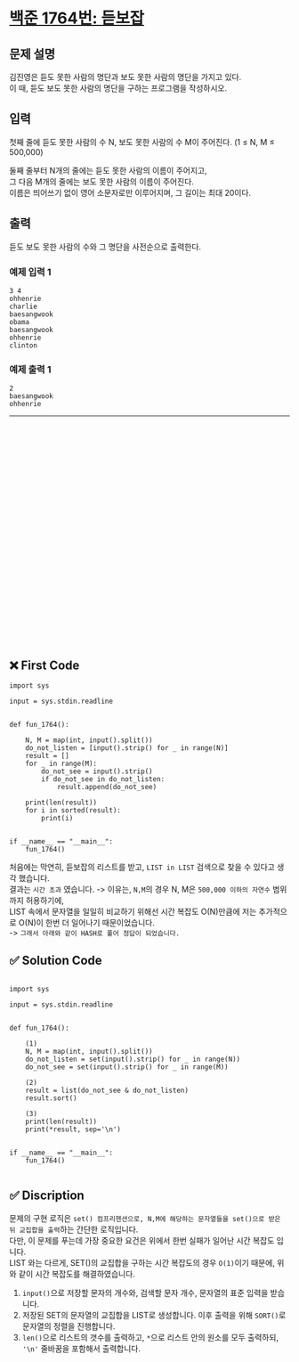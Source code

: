 # [백준 1764번: 듣보잡](https://www.acmicpc.net/problem/1764)

## 문제 설명

김진영은 듣도 못한 사람의 명단과 보도 못한 사람의 명단을 가지고 있다.  
이 때, 듣도 보도 못한 사람의 명단을 구하는 프로그램을 작성하시오.  

## 입력

첫째 줄에 듣도 못한 사람의 수 N, 보도 못한 사람의 수 M이 주어진다. (1 ≤ N, M ≤ 500,000)  

둘째 줄부터 N개의 줄에는 듣도 못한 사람의 이름이 주어지고,  
그 다음 M개의 줄에는 보도 못한 사람의 이름이 주어진다.  
이름은 띄어쓰기 없이 영어 소문자로만 이루어지며, 그 길이는 최대 20이다.  

## 출력

듣도 보도 못한 사람의 수와 그 명단을 사전순으로 출력한다.  

### 예제 입력 1

```
3 4
ohhenrie
charlie
baesangwook
obama
baesangwook
ohhenrie
clinton
```

### 예제 출력 1

```
2
baesangwook
ohhenrie
```



---

<br/>
<br/>
<br/>
<br/>
<br/>
<br/>
<br/>
<br/>
<br/>
<br/>
<br/>
<br/>
<br/>
<br/>
<br/>
<br/>
<br/>
<br/>
<br/>
<br/>
<br/>
<br/>
<br/>

## ❌ First Code

```python3
import sys

input = sys.stdin.readline


def fun_1764():
    
    N, M = map(int, input().split())
    do_not_listen = [input().strip() for _ in range(N)]
    result = []
    for _ in range(M):
        do_not_see = input().strip()
        if do_not_see in do_not_listen:
            result.append(do_not_see)
    
    print(len(result))
    for i in sorted(result):
        print(i)
    
    
if __name__ == "__main__":
    fun_1764()
```
처음에는 막연히, 듣보잡의 리스트를 받고, `LIST in LIST` 검색으로 찾을 수 있다고 생각 했습니다.  
결과는 `시간 초과` 였습니다. -> 이유는, `N,M`의 경우 N, M은 `500,000 이하의 자연수` 범위 까지 허용하기에,  
LIST 속에서 문자열을 일일히 비교하기 위해선 시간 복잡도 O(N)만큼에 저는 추가적으로 O(N)이 한번 더 일어나기 때문이었습니다.  
-> `그래서 아래와 같이 HASH로 풀어 정답이 되었습니다.`

## ✅ Solution Code

```python3

import sys

input = sys.stdin.readline


def fun_1764():
    
    (1)
    N, M = map(int, input().split())
    do_not_listen = set(input().strip() for _ in range(N))
    do_not_see = set(input().strip() for _ in range(M))
    
    (2)
    result = list(do_not_see & do_not_listen)
    result.sort()
    
    (3)
    print(len(result))
    print(*result, sep='\n')

    
if __name__ == "__main__":
    fun_1764()
    
```

## ✅ Discription

문제의 구현 로직은 `set() 컴프리헨션으로, N,M에 해당하는 문자열들을 set()으로 받은 뒤 교집합을 출력`하는 간단한 로직입니다.    
다만, 이 문제를 푸는데 가장 중요한 요건은 위에서 한번 실패가 일어난 시간 복잡도 입니다.  
LIST 와는 다르게, SET()의 교집합을 구하는 시간 복잡도의 경우 `O(1)`이기 때문에, 위와 같이 시간 복잡도를 해결하였습니다.  
 

1. `input()`으로 저장할 문자의 개수와, 검색할 문자 개수, 문자열의 표준 입력을 받습니다.
2. 저장된 SET의 문자열의 교집합을 LIST로 생성합니다. 이후 출력을 위해 `SORT()`로 문자열의 정렬을 진행합니다.   
3. `len()`으로 리스트의 갯수를 출력하고, `*`으로 리스트 안의 원소를 모두 출력하되, `'\n'` 줄바꿈을 포함해서 출력합니다.
